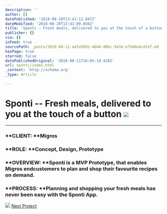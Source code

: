 ```yaml
---
description: ''
author: []
datePublished: '2018-08-20T13:41:11.047Z'
dateModified: '2018-08-20T13:41:09.856Z'
title: 'Sponti – Fresh meals, delivered to you at the touch of a button '
publisher: {}
via: {}
inFeed: true
sourcePath: _posts/2018-08-11-aefa5091-4d40-40bc-943d-e754be4cd1ef.md
hasPage: true
starred: false
datePublishedOriginal: '2018-08-11T16:05:19.410Z'
url: sponti/index.html
_context: 'http://schema.org'
_type: Article

---
```

# Sponti -- Fresh meals, delivered to you at the touch of a button ![](https://the-grid-user-content.s3-us-west-2.amazonaws.com/a41b8283-fb09-43af-a36c-db1e6dab3af1.jpg)

---

### **CLIENT: **Migros

### **ROLE: **Concept, Design, Prototype

### **OVERVIEW: **Sponti is a MVP Prototype, that enables Migros endcustomers to plan and shop their favourite recipes on demand.

### **PROCESS: **Planning and shopping your fresh meals has never been easy with the Sponti App.
![](https://s3-us-west-2.amazonaws.com/the-grid-img/p/15b64aafdbeef19db7c326ad1b0224cf9805eb99.png)
[Next Project][0]

[0]: http://besiana.io/medbot